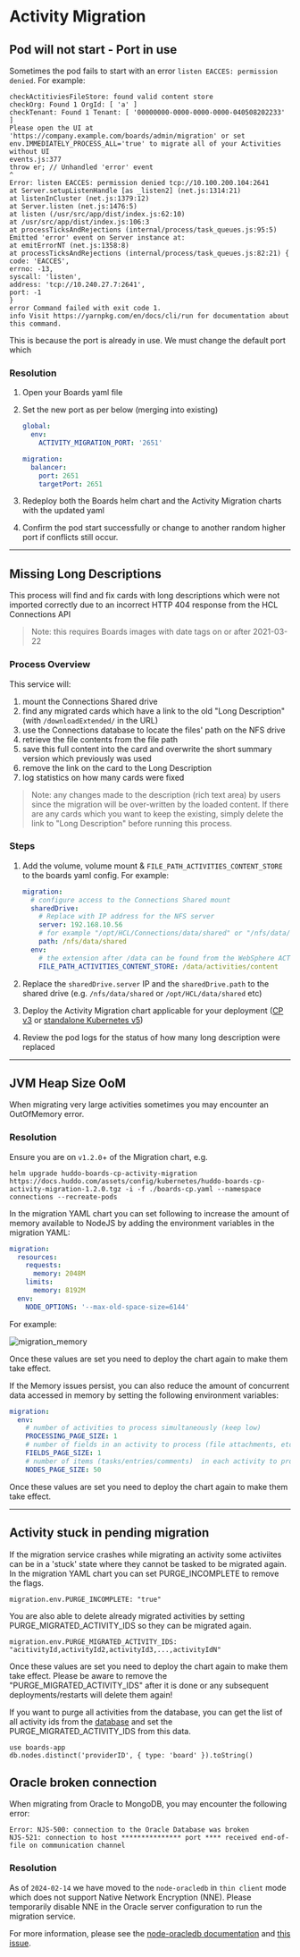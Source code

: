 # Activity Migration

## Pod will not start - Port in use

Sometimes the pod fails to start with an error `listen EACCES: permission denied`. For example:

```
checkActitiviesFileStore: found valid content store
checkOrg: Found 1 OrgId: [ 'a' ]
checkTenant: Found 1 Tenant: [ '00000000-0000-0000-0000-040508202233' ]
Please open the UI at 'https://company.example.com/boards/admin/migration' or set env.IMMEDIATELY_PROCESS_ALL='true' to migrate all of your Activities without UI
events.js:377
throw er; // Unhandled 'error' event
^
Error: listen EACCES: permission denied tcp://10.100.200.104:2641
at Server.setupListenHandle [as _listen2] (net.js:1314:21)
at listenInCluster (net.js:1379:12)
at Server.listen (net.js:1476:5)
at listen (/usr/src/app/dist/index.js:62:10)
at /usr/src/app/dist/index.js:106:3
at processTicksAndRejections (internal/process/task_queues.js:95:5)
Emitted 'error' event on Server instance at:
at emitErrorNT (net.js:1358:8)
at processTicksAndRejections (internal/process/task_queues.js:82:21) {
code: 'EACCES',
errno: -13,
syscall: 'listen',
address: 'tcp://10.240.27.7:2641',
port: -1
}
error Command failed with exit code 1.
info Visit https://yarnpkg.com/en/docs/cli/run for documentation about this command.
```


This is because the port is already in use. We must change the default port which 

### Resolution

1. Open your Boards yaml file

1. Set the new port as per below (merging into existing)

    ```yaml
    global:
      env:
        ACTIVITY_MIGRATION_PORT: '2651'

    migration:
      balancer:
        port: 2651
        targetPort: 2651
    ```

1. Redeploy both the Boards helm chart and the Activity Migration charts with the updated yaml

1. Confirm the pod start successfully or change to another random higher port if conflicts still occur.

---

## Missing Long Descriptions

This process will find and fix cards with long descriptions which were not imported correctly due to an incorrect HTTP 404 response from the HCL Connections API

> Note: this requires Boards images with date tags on or after 2021-03-22

### Process Overview

This service will:

1. mount the Connections Shared drive
1. find any migrated cards which have a link to the old "Long Description" (with `/downloadExtended/` in the URL)
1. use the Connections database to locate the files' path on the NFS drive
1. retrieve the file contents from the file path
1. save this full content into the card and overwrite the short summary version which previously was used
1. remove the link on the card to the Long Description
1. log statistics on how many cards were fixed

> Note: any changes made to the description (rich text area) by users since the migration will be over-written by the loaded content. If there are any cards which you want to keep the existing, simply delete the link to "Long Description" before running this process.

### Steps

1. Add the volume, volume mount & `FILE_PATH_ACTIVITIES_CONTENT_STORE` to the boards yaml config. For example:

    ```yaml
    migration:
      # configure access to the Connections Shared mount
      sharedDrive:
        # Replace with IP address for the NFS server
        server: 192.168.10.56
        # for example "/opt/HCL/Connections/data/shared" or "/nfs/data/shared"
        path: /nfs/data/shared
      env:
        # the extension after /data can be found from the WebSphere ACTIVITIES_CONTENT_DIR variable
        FILE_PATH_ACTIVITIES_CONTENT_STORE: /data/activities/content
    ```

1. Replace the `sharedDrive.server` IP and the `sharedDrive.path` to the shared drive (e.g. `/nfs/data/shared` or `/opt/HCL/data/shared` etc)
1. Deploy the Activity Migration chart applicable for your deployment ([CP v3](../cp/migration/index.md) or [standalone Kubernetes v5](../connections/migration.md))
1. Review the pod logs for the status of how many long description were replaced

---

## JVM Heap Size OoM

When migrating very large activities sometimes you may encounter an OutOfMemory error.

### Resolution

Ensure you are on `v1.2.0`+ of the Migration chart, e.g.

```
helm upgrade huddo-boards-cp-activity-migration https://docs.huddo.com/assets/config/kubernetes/huddo-boards-cp-activity-migration-1.2.0.tgz -i -f ./boards-cp.yaml --namespace connections --recreate-pods
```

In the migration YAML chart you can set following to increase the amount of memory available to NodeJS by adding the environment variables in the migration YAML:

```yaml
migration:
  resources:
    requests:
      memory: 2048M
    limits:
      memory: 8192M
  env:
    NODE_OPTIONS: '--max-old-space-size=6144'
```

For example:

![migration_memory](./migration_memory.png)

Once these values are set you need to deploy the chart again to make them take effect.

If the Memory issues persist, you can also reduce the amount of concurrent data accessed in memory by setting the following environment variables:

```yaml
migration:
  env:
    # number of activities to process simultaneously (keep low)
    PROCESSING_PAGE_SIZE: 1
    # number of fields in an activity to process (file attachments, etc)
    FIELDS_PAGE_SIZE: 1
    # number of items (tasks/entries/comments)  in each activity to process simultaneously
    NODES_PAGE_SIZE: 50
```

Once these values are set you need to deploy the chart again to make them take effect.

---

## Activity stuck in pending migration

If the migration service crashes while migrating an activity some activiites can be in a 'stuck' state where they cannot be tasked to be migrated again. In the migration YAML chart you can set PURGE_INCOMPLETE to remove the flags.

    migration.env.PURGE_INCOMPLETE: "true"

You are also able to delete already migrated activities by setting PURGE_MIGRATED_ACTIVITY_IDS so they can be migrated again.

    migration.env.PURGE_MIGRATED_ACTIVITY_IDS: "acitivityId,activityId2,activityId3,...,activityIdN"

Once these values are set you need to deploy the chart again to make them take effect. Please be aware to remove the "PURGE_MIGRATED_ACTIVITY_IDS" after it is done or any subsequent deployments/restarts will delete them again!

If you want to purge all activities from the database, you can get the list of all activity ids from the [database](./mongo.md#connect-to-mongo) and set the PURGE_MIGRATED_ACTIVITY_IDS from this data.

    use boards-app
    db.nodes.distinct('providerID', { type: 'board' }).toString()

## Oracle broken connection

When migrating from Oracle to MongoDB, you may encounter the following error:

```
Error: NJS-500: connection to the Oracle Database was broken
NJS-521: connection to host *************** port **** received end-of-file on communication channel
```

### Resolution

As of `2024-02-14` we have moved to the `node-oracledb` in `thin client` mode which does not support Native Network Encryption (NNE). Please temporarily disable NNE in the Oracle server configuration to run the migration service.

For more information, please see the [node-oracledb documentation](https://node-oracledb.readthedocs.io/en/latest/user_guide/connection_handling.html#native-network-encryption) and [this issue](https://github.com/oracle/node-oracledb/issues/1567).
